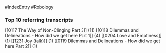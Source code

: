 #IndexEntry #Robology

### Top 10 referring transcripts
[[0117 The Way of Non-Clinging Part 3]] (11)
[[0118 Dilemmas and Delineations - How did we get here Part 1]] (4)
[[0204 Love and Emptiness]] (1)
[[1231 Joy (talk)]] (1)
[[0119 Dilemmas and Delineations - How did we get here Part 2]] (1)


